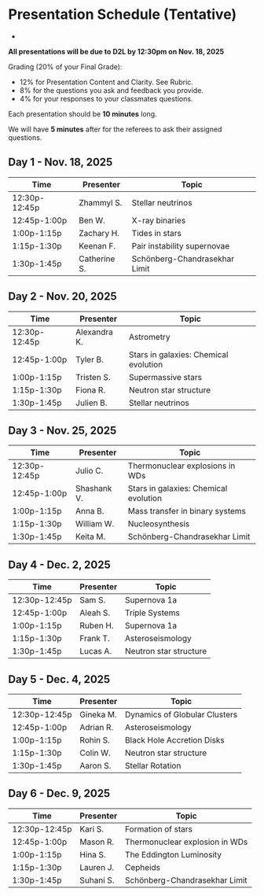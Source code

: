# Presentation Schedule (Tentative)
-


**All presentations will be due to D2L by 12:30pm on Nov. 18, 2025**

Grading (20% of your Final Grade): 

* 12% for Presentation Content and Clarity. See Rubric.
* 8% for the questions you ask and feedback you provide.
* 4% for your responses to your classmates questions.

Each presentation should be **10 minutes** long. 

We will have **5 minutes** after for the referees to ask their assigned questions.

## Day 1 - Nov. 18, 2025

| Time          | Presenter                           | Topic                           |
| ------------- | ----------------------------------- | ------------------------------- |
| 12:30p-12:45p | Zhammyl S.                          |   Stellar neutrinos             |
| 12:45p-1:00p  | Ben W.                              |   X-ray binaries                |
| 1:00p-1:15p   | Zachary H.                          |   Tides in stars                |
| 1:15p-1:30p   | Keenan F.                           |   Pair instability supernovae   |
| 1:30p-1:45p   | Catherine S.                        |   Schönberg-Chandrasekhar Limit |

        
## Day 2 - Nov. 20, 2025

| Time          | Presenter                           | Topic                           |
| ------------- | ----------------------------------- | ------------------------------- |
| 12:30p-12:45p | Alexandra K.                        |  Astrometry                     |
| 12:45p-1:00p  | Tyler B.                            |  Stars in galaxies: Chemical evolution |
| 1:00p-1:15p   | Tristen S.                          |  Supermassive stars             | 
| 1:15p-1:30p   | Fiona R.                            |  Neutron star structure         |
| 1:30p-1:45p   | Julien B.                           |  Stellar neutrinos              |

## Day 3 - Nov. 25, 2025

| Time          | Presenter                           | Topic                           |
| ------------- | ----------------------------------- | ------------------------------- |
| 12:30p-12:45p | Julio C.                            |  Thermonuclear explosions in WDs|
| 12:45p-1:00p  | Shashank V.                         |  Stars in galaxies: Chemical evolution |
| 1:00p-1:15p   | Anna B.                             |  Mass transfer in binary systems|
| 1:15p-1:30p   | William W.                          |  Nucleosynthesis                |
| 1:30p-1:45p   | Keita M.                            |  Schönberg-Chandrasekhar Limit  |

## Day 4 - Dec. 2, 2025

| Time          | Presenter                           | Topic                           |
| ------------- | ----------------------------------- | ------------------------------- |
| 12:30p-12:45p | Sam S.                              |   Supernova 1a                  |
| 12:45p-1:00p  | Aleah S.                            |   Triple Systems                |
| 1:00p-1:15p   | Ruben H.                            |   Supernova 1a                  |
| 1:15p-1:30p   | Frank T.                            |   Asteroseismology              |
| 1:30p-1:45p   | Lucas A.                            |   Neutron star structure        |

## Day 5 - Dec. 4, 2025

| Time          | Presenter                           | Topic                           |
| ------------- | ----------------------------------- | ------------------------------- |
| 12:30p-12:45p | Gineka M.                           |  Dynamics of Globular Clusters  |
| 12:45p-1:00p  | Adrian R.                           |  Asteroseismology               |
| 1:00p-1:15p   | Rohin S.                            |  Black Hole Accretion Disks     |
| 1:15p-1:30p   | Colin W.                            |  Neutron star structure         |
| 1:30p-1:45p   | Aaron S.                            |  Stellar Rotation               |

## Day 6 - Dec. 9, 2025

| Time          | Presenter                           | Topic                           |
| ------------- | ----------------------------------- | ------------------------------- |
| 12:30p-12:45p | Kari S.                             |  Formation of stars             |
| 12:45p-1:00p  | Mason R.                            |  Thermonuclear explosion in WDs |
| 1:00p-1:15p   | Hina S.                             |  The Eddington Luminosity       |
| 1:15p-1:30p   | Lauren J.                           |  Cepheids                       |
| 1:30p-1:45p   | Suhani S.                           |  Schönberg-Chandrasekhar Limit  |